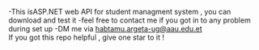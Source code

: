 
-This isASP.NET  web API for student managment system , you can download and test it 
-feel free to contact me if you got in to any problem during set up
-DM me via habtamu.argeta-ug@aau.edu.et<br/>
If you got this repo helpful , give one star to it !
